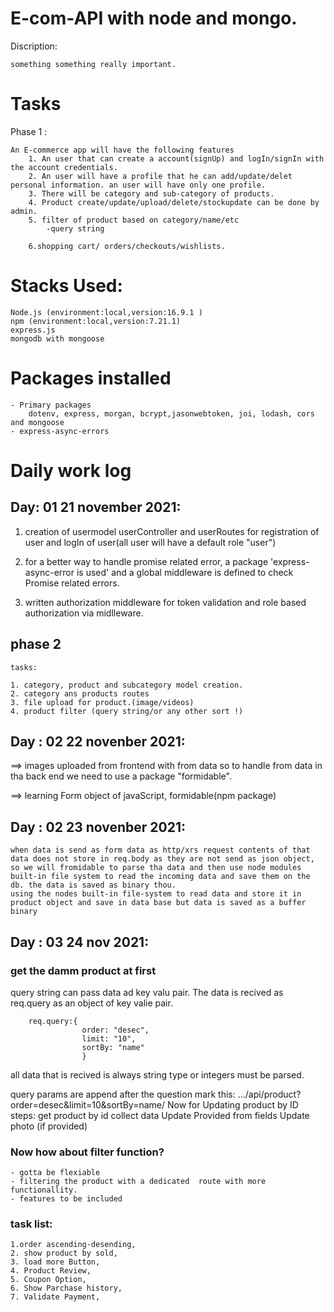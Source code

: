 # E-com-API with node and mongo.

Discription: 

    something something really important.

# Tasks
Phase 1 :

    An E-commerce app will have the following features
        1. An user that can create a account(signUp) and logIn/signIn with the account credentials.
        2. An user will have a profile that he can add/update/delet personal information. an user will have only one profile.
        3. There will be category and sub-category of products.
        4. Product create/update/upload/delete/stockupdate can be done by admin.
        5. filter of product based on category/name/etc
            -query string
        
        6.shopping cart/ orders/checkouts/wishlists.

# Stacks Used:
    Node.js (environment:local,version:16.9.1 )
    npm (environment:local,version:7.21.1)
    express.js
    mongodb with mongoose

# Packages installed

    - Primary packages
        dotenv, express, morgan, bcrypt,jasonwebtoken, joi, lodash, cors and mongoose
    - express-async-errors
 

# 
# Daily work log

## Day: 01 21 november 2021:


  1. creation of usermodel userController and userRoutes for registration of user and logIn of user(all user will have a default role "user")

  2. for a better way to handle promise related error, a package 'express-async-error is used' and a global middleware is defined to check Promise related errors.

  3. written authorization middleware for token validation and role based authorization via midlleware.

## phase 2
    tasks:

    1. category, product and subcategory model creation.
    2. category ans products routes
    3. file upload for product.(image/videos)
    4. product filter (query string/or any other sort !)
## Day : 02 22 novenber 2021:
==> images uploaded from frontend with from data so to handle from data in tha back end we need to use a package "formidable".

==> learning Form object of javaScript, formidable(npm package)


## Day : 02 23 novenber 2021:

    when data is send as form data as http/xrs request contents of that data does not store in req.body as they are not send as json object, so we will fromidable to parse tha data and then use node modules built-in file system to read the incoming data and save them on the db. the data is saved as binary thou. 
    using the nodes built-in file-system to read data and store it in product object and save in data base but data is saved as a buffer binary

## Day : 03 24 nov 2021:
### get the damm product at first 
query string can pass data ad key valu pair. The data is recived as req.query as an object of key valie pair.

        req.query:{
                    order: "desec",
                    limit: "10",
                    sortBy: "name"
                    }  

all data that is recived is always string type or integers must be parsed.

query params are append after the question mark this: .../api/product?order=desec&limit=10&sortBy=name/
Now for Updating product by ID
    steps:
        get product by id
        collect data 
        Update Provided from fields
        Update photo (if provided) 


### Now how about filter function?

    - gotta be flexiable
    - filtering the product with a dedicated  route with more functionallity.
    - features to be included


### task list:

    1.order ascending-desending,
    2. show product by sold,
    3. load more Button,
    4. Product Review,
    5. Coupon Option,
    6. Show Parchase history,
    7. Validate Payment,